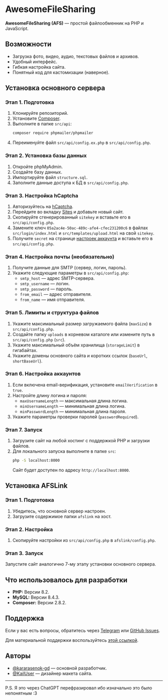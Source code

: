 # AwesomeFileSharing
**AwesomeFileSharing (AFS)** — простой файлообменник на PHP и JavaScript.

## Возможности
- Загрузка фото, видео, аудио, текстовых файлов и архивов.
- Удобный интерфейс.
- Гибкая настройка сайта.
- Понятный код для кастомизации (наверное).

## Установка основного сервера
### Этап 1. Подготовка
1. Клонируйте репозиторий.
2. Установите [Composer](https://getcomposer.org/download/).
3. Выполните в папке `src/api`:
   ```bash
   composer require phpmailer/phpmailer
   ```
4. Переименуйте файл `src/api/config.ex.php` в `src/api/config.php`.

### Этап 2. Установка базы данных
1. Откройте phpMyAdmin.
2. Создайте базу данных.
3. Импортируйте файл `structure.sql`.
4. Заполните данные доступа к БД в `src/api/config.php`.

### Этап 3. Настройка hCaptcha
1. Авторизуйтесь на [hCaptcha](https://hcaptcha.com/).
2. Перейдите во вкладку [Sites](https://dashboard.hcaptcha.com/sites) и добавьте новый сайт.
3. Скопируйте сгенерированный `sitekey` и вставьте его в `src/api/config.php`.
4. Замените ключ `05a2ac4e-50ac-489c-afe4-cfec231200c6` в файлах `src/login/index.html` и `src/templates/upload.html` на свой `sitekey`.
5. Получите `secret` на странице [настроек аккаунта](https://dashboard.hcaptcha.com/settings/secrets) и вставьте его в `src/api/config.php`.

### Этап 4. Настройка почты (необязательно)
1. Получите данные для SMTP (сервер, логин, пароль).
2. Укажите следующие параметры в `src/api/config.php`:
   - `smtp_host` — адрес SMTP-сервера.
   - `smtp_username` — логин.
   - `smtp_password` — пароль.
   - `from_email` — адрес отправителя.
   - `from_name` — имя отправителя.

### Этап 5. Лимиты и структура файлов
1. Укажите максимальный размер загружаемого файла (`maxSize`) в `src/api/config.php`.
2. Создайте папку `uploads` в корневом каталоге или измените путь в `src/api/config.php` (`src`).
3. Укажите максимальный объём хранилища (`storageLimit`) в гигабайтах.
4. Укажите домены основного сайта и коротких ссылок (`baseUrl`, `shortBaseUrl`).

### Этап 6. Настройка аккаунтов
1. Если включена email-верификация, установите `emailVerification` в `true`.
2. Настройте длину логина и пароля:
   - `maxUsernameLength` — максимальная длина логина.
   - `minUsernameLength` — минимальная длина логина.
   - `minPasswordLength` — минимальная длина пароля.
3. Укажите параметры проверки паролей (`passwordRequired`).

### Этап 7. Запуск
1. Загрузите сайт на любой хостинг с поддержкой PHP и загрузки файлов.
2. Для локального запуска выполните в папке `src`:
   ```bash
   php -S localhost:8000
   ```
   Сайт будет доступен по адресу `http://localhost:8000`.

## Установка AFSLink
### Этап 1. Подготовка
1. Убедитесь, что основной сервер настроен.
2. Загрузите содержимое папки `afslink` на хост.

### Этап 2. Настройка
1. Скопируйте настройки из `src/api/config.php` в `afslink/config.php`.

### Этап 3. Запуск
Запустите сайт аналогично 7-му этапу установки основного сервера.

## Что использовалось для разработки
- **PHP:** Версии 8.2.
- **MySQL:** Версии 8.4.3.
- **Composer:** Версии 2.8.2.

## Поддержка
Если у вас есть вопросы, обратитесь через [Telegram](https://t.me/kararasenokk) или [GitHub Issues](https://github.com/kararasenok-gd/awesomefilesharing/issues).

Для материальной поддержки воспользуйтесь [этой ссылкой](https://t.me/krrsnkbio/26).

## Авторы
- [@kararasenok-gd](https://github.com/kararasenok-gd) — основной разработчик.
- [@KailUser](https://github.com/KailUser) — дизайнер макета сайта.

---

P.S. Я это через ChatGPT перефразировал ибо изначально это было непонятным :3
